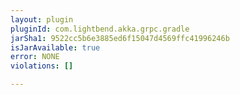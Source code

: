```yaml
---
layout: plugin
pluginId: com.lightbend.akka.grpc.gradle
jarSha1: 9522cc5b6e3885ed6f15047d4569ffc41996246b
isJarAvailable: true
error: NONE
violations: []

---
```

